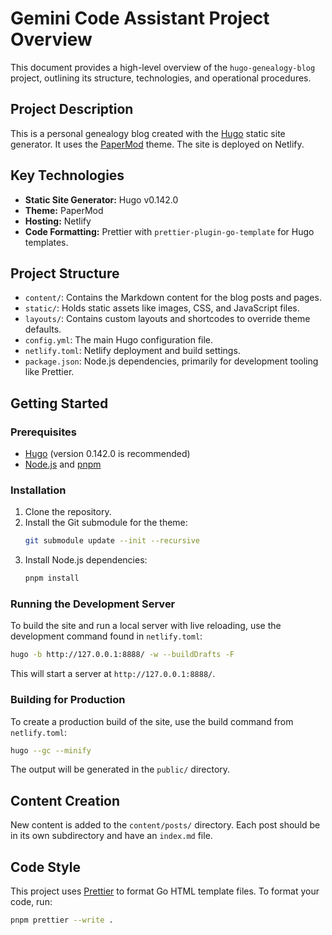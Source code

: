 
# Gemini Code Assistant Project Overview

This document provides a high-level overview of the `hugo-genealogy-blog` project, outlining its structure, technologies, and operational procedures.

## Project Description

This is a personal genealogy blog created with the [Hugo](https://gohugo.io/) static site generator. It uses the [PaperMod](https://github.com/adityatelange/hugo-PaperMod) theme. The site is deployed on Netlify.

## Key Technologies

- **Static Site Generator:** Hugo v0.142.0
- **Theme:** PaperMod
- **Hosting:** Netlify
- **Code Formatting:** Prettier with `prettier-plugin-go-template` for Hugo templates.

## Project Structure

- `content/`: Contains the Markdown content for the blog posts and pages.
- `static/`: Holds static assets like images, CSS, and JavaScript files.
- `layouts/`: Contains custom layouts and shortcodes to override theme defaults.
- `config.yml`: The main Hugo configuration file.
- `netlify.toml`: Netlify deployment and build settings.
- `package.json`: Node.js dependencies, primarily for development tooling like Prettier.

## Getting Started

### Prerequisites

- [Hugo](https://gohugo.io/getting-started/installing/) (version 0.142.0 is recommended)
- [Node.js](https://nodejs.org/en/) and [pnpm](https://pnpm.io/installation)

### Installation

1. Clone the repository.
2. Install the Git submodule for the theme:
   ```bash
   git submodule update --init --recursive
   ```
3. Install Node.js dependencies:
   ```bash
   pnpm install
   ```

### Running the Development Server

To build the site and run a local server with live reloading, use the development command found in `netlify.toml`:

```bash
hugo -b http://127.0.0.1:8888/ -w --buildDrafts -F
```

This will start a server at `http://127.0.0.1:8888/`.

### Building for Production

To create a production build of the site, use the build command from `netlify.toml`:

```bash
hugo --gc --minify
```

The output will be generated in the `public/` directory.

## Content Creation

New content is added to the `content/posts/` directory. Each post should be in its own subdirectory and have an `index.md` file.

## Code Style

This project uses [Prettier](https://prettier.io/) to format Go HTML template files. To format your code, run:

```bash
pnpm prettier --write .
```
